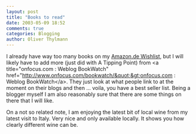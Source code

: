 ```yaml
---
layout: post
title: "Books to read"
date: 2003-05-09 18:52
comments: true
categories: Blogging
author: Oliver Thylmann
---
```



I already have way too many books on my [Amazon.de Wishlist](http://www.amazon.de/exec/obidos/registry/wishlist/028-0129873-7234170), but I will likely have to add more (just did with A Tipping Point) from &lt;a title=&quot;onfocus.com : Weblog BookWatch&quot; href=&quot;http://www.onfocus.com/bookwatch/&quot;&gt;onfocus.com : Weblog BookWatch&lt;/a&gt;. They just look at what people link to at the moment on their blogs and then ... voila, you have a best seller list. Being a blogger myself I am also reasonably sure that there are some things on there that I will like. 

On a not so related note, I am enjoying the latest bit of local wine from my latest visit to Italy. Very nice and only available locally. It shows you how clearly different wine can be.


